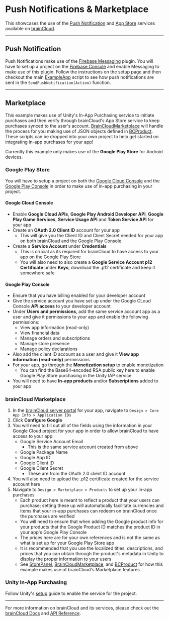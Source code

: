 # Push Notifications & Marketplace

This showcases the use of the [Push Notification](https://docs.braincloudservers.com/api/capi/pushnotification/) and [App Store](https://docs.braincloudservers.com/api/capi/appstore/) services available on [brainCloud](https://getbraincloud.com/).

---

## Push Notification

Push Notifications make use of the [Firebase Messaging](https://firebase.google.com/docs/unity/setup) plugin. You will have to set up a project on the [Firebase Console](https://console.firebase.google.com/) and enable Messaging to make use of this plugin. Follow the instructions on the setup page and then checkout the main [ExampleApp](./Assets/App/Scripts/ExampleApp.cs) script to see how push notifications are sent in the `SendPushNotification(Action)` function.

---

## Marketplace

This example makes use of Unity's In-App Purchasing service to initiate purchases and then verify through brainCloud's App Store service to keep purchases synced to the user's account. [BrainCloudMarketplace](./Assets/App/Scripts/Store/BrainCloudMarketplace.cs) will handle the process for you making use of JSON objects defined in [BCProduct](./Assets/App/Scripts/Store/BCProduct.cs). These scripts can be dropped into your own project to help get started on integrating in-app purchases for your app!

Currently this example only makes use of the **Google Play Store** for Android devices.

### Google Play Store

You will have to setup a project on both the [Google Cloud Console](https://console.cloud.google.com/) and the [Google Play Console](https://play.google.com/console/developers) in order to make use of in-app purchasing in your project.

#### Google Cloud Console

- Enable **Google Cloud APIs**, **Google Play Android Developer API**, **Google Play Game Services**, **Service Usage API** and **Token Service API** for your app
- Create an **OAuth 2.0 Client ID** account for your app
    - This will give you the Client ID and Client Secret needed for your app on both brainCloud and the Google Play Console
- Create a **Service Account** under **Credentials**
    - This is crucial as its required for brainCloud to have access to your app on the Google Play Store
    - You will also need to also create a **Google Service Account p12 Certificate** under **Keys**; download the .p12 certificate and keep it somewhere safe

#### Google Play Console

- Ensure that you have billing enabled for your developer account
- Give the service account you have set up under the Google CLoud Console **API access** to your developer account
- Under **Users and permissions**, add the same service account app as a user and give it permissions to your app and enable the following permissions:
    - View app information (read-only)
    - View financial data
    - Manage orders and subscriptions
    - Manage store presence
    - Manage policy declarations
- Also add the client ID account as a user and give it **View app information (read-only)** permissions
- For your app, go through the **Monetization setup** to enable monetization
    - You can find the Base64-encoded RSA public key here to enable Google Play Store purchasing in the Unity IAP service
- You will need to have **In-app products** and/or **Subscriptions** added to your app

### brainCloud Marketplace

1. In the [brainCloud server portal](https://portal.braincloudservers.com/) for your app, navigate to `Design > Core App Info > Application IDs`
2. Click **Configure Google**
3. You will need to fill out all of the fields using the information in your Google Cloud project for your app in order to allow brainCloud to have access to your app:
    - Google Service Account Email
        - This is the same service account created from above
    - Google Package Name
    - Google App ID
    - Google Client ID
    - Google Client Secret
        - These are from the OAuth 2.0 client ID account
4. You will also need to upload the .p12 certificate created for the service account here
5. Navigate to `Design > Marketplace > Products` to set up your in-app purchases
    - Each product here is meant to reflect a product that your users can purchase; setting these up will automatically facilitate currencies and items that your in-app purchases can redeem on brainCloud once the purchases are verified
    - You will need to ensure that when adding the Google product info for your products that the Google Product ID matches the product ID in your app's Google Play Console
    - The prices here are for your own references and is not the same as what is set up for your Google Play Store app
    - It is recommended that you use the localized titles, descriptions, and prices that you can obtain through the product's metadata in Unity to display the proper information to your users
    - See [StorePanel](./Assets/App/Scripts/UI/StorePanel.cs), [BrainCloudMarketplace](./Assets/App/Scripts/Store/BrainCloudMarketplace.cs), and [BCProduct](./Assets/App/Scripts/Store/BCProduct.cs) for how this example makes use of brainCloud's Marketplace features

### Unity In-App Purchasing

Follow Unity's [setup](https://docs.unity3d.com/Manual/UnityIAPSettingUp.html) guide to enable the service for the project.

---

For more information on brainCloud and its services, please check out the [brainCloud Docs](https://getbraincloud.com/apidocs/) and [API Reference](https://getbraincloud.com/apidocs/apiref/?csharp#introduction).
